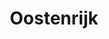 ---
title: "Oostenrijk"
introtext: "Oostenrijk is een prachtig land gelegen in het midden van Europa. Het is een land zonder kustlijn en grenst aan maar liefst 8 landen! In Oostenrijk kun je niet ontkomen aan de prachtige natuur, waar een groot deel gedomineerd wordt door de Alpen. Vandaar dat Oostenrijk de wintersport bestemming bij uitstek is! Mocht je willen genieten van de rust die de Alpen je te bieden hebben, ga dan in de herfst of lente naar Oostenrijk en maak de mooiste wandelingen met indrukwekkende vergezichten. Ook zijn er veel meren waar je in de zomer verkoeling kan vinden tussen de beboste bergen. Oostenrijk zal je niet teleurstellen met al haar prachtige natuur!"
introimage: "https://lh3.googleusercontent.com/AdYwK4Stz-AfBzRgcQVynrjc8sIroZmFPwZadg_dyP1hlJiBy9VgeLB4qY_j4qS3ZVsDObnEqpUlfqvkyirJwZarNjQClTHW5DNkm5GljLF1RwpIUQkPWOYSq_kd6ZV9jnQqU6vqIw=w800"
surface: "84.000"
inhabitants: "8.800.000"
rate: "1"
valuta: "euro"
need_to_know_text: ""
need_to_know_more_text: ""
fact_one_text: ""
fact_two_text: ""
bigmac_index: "€ 3,55"
images: "https://lh3.googleusercontent.com/NWEKEavWcvdX9SF6n5GhJGJ0L34gGfeT42q5cJZMnxSKTEVsiwPY_rZ50MPAWXJVCVVjUbgfTco70lISbENZCX0kUBbIBaBXtnK69gKGMcIV_lei_o2Ha5Twc9fF_FINfbczhdGPiA=w800|https://lh3.googleusercontent.com/L5fNsDy345VB6VCGf31fQs3QgAr69jgSSB4_Z2I9YV2dTt7W6H89pknZPk6GU3caNOj4jE4DYFPBKI_4xbzUr2XWxYUuyY3Re6wu3jvQpe0oGdSyQNJf-6hz73yX1CVlkS-yC-_yHg=w800|https://lh3.googleusercontent.com/v1pmTWbMoUI2a5nY8UUq2C83C66y05rcx6-4n7gosZCcvkaBttG1GMVcwwlpxc2RkiL1_OjgAyyzU_KmhurVqDDIyHiu85oA9Hl5sQrePo5eLpumaFGfWG51-0NcsH0vZiDsw_J_uQ=w800|https://lh3.googleusercontent.com/9JXocU8C6SS65FaE6ODuf1Zmv72t2L0h_3Wj9K27k__NrzNAX72KKckcIThydUYTLv7ka_85na4GuxzMqSJCmdylCoS3glRzKyk0iegKMSSSV316JG6hiL1NtC6nSUhH9Q-YILIBfw=w800"
flight_button_title: "Check vluchtprijzen Oostenrijk"
flight_button_url: "https://lt45.net/c/?si=11986&li=1528136&wi=335922&ws=&dl=transport%2Fflights%2Fnl%2Fat%2F%3Flocale%3Dnl-NL%26currency%3DEUR%26market%3DNL"
---